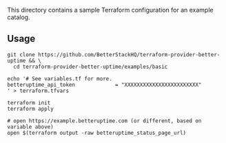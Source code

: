 This directory contains a sample Terraform configuration for an example catalog.

## Usage

```shell script
git clone https://github.com/BetterStackHQ/terraform-provider-better-uptime && \
  cd terraform-provider-better-uptime/examples/basic

echo '# See variables.tf for more.
betteruptime_api_token             = "XXXXXXXXXXXXXXXXXXXXXXXX"
' > terraform.tfvars

terraform init
terraform apply

# open https://example.betteruptime.com (or different, based on variable above)
open $(terraform output -raw betteruptime_status_page_url)
```

